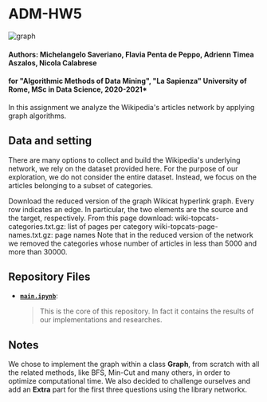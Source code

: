 # ADM-HW5
![graph](https://anthonybonato.files.wordpress.com/2017/03/jrnlcovercropped.jpg)
#### Authors: Michelangelo Saveriano, Flavia Penta de Peppo, Adrienn Timea Aszalos, Nicola Calabrese
#### for "Algorithmic Methods of Data Mining", "La Sapienza" University of Rome, MSc in Data Science, 2020-2021*

In this assignment we analyze the Wikipedia's articles network by applying graph algorithms.

## Data and setting

There are many options to collect and build the Wikipedia's underlying network, we rely on the dataset provided here. For the purpose of our exploration, we do not consider the entire dataset. Instead, we focus on the articles belonging to a subset of categories.

Download the reduced version of the graph Wikicat hyperlink graph. Every row indicates an edge. In particular, the two elements are the source and the target, respectively.
From this page download:
wiki-topcats-categories.txt.gz: list of pages per category
wiki-topcats-page-names.txt.gz: page names
Note that in the reduced version of the network we removed the categories whose number of articles in less than 5000 and more than 30000.

## Repository Files
* [__`main.ipynb`__](../main/main.ipynb):
  > This is the core of this repository. In fact it contains the results of our implementations and researches.

## Notes
We chose to implement the graph within a class **Graph**, from scratch with all the related methods, like BFS, Min-Cut and many others, in order to optimize computational time. 
We also decided to challenge ourselves and add an **Extra** part for the first three questions using the library networkx. 
